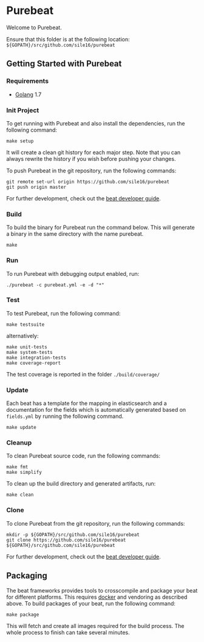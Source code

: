 # Purebeat

Welcome to Purebeat.

Ensure that this folder is at the following location:
`${GOPATH}/src/github.com/sile16/purebeat`

## Getting Started with Purebeat

### Requirements

* [Golang](https://golang.org/dl/) 1.7

### Init Project
To get running with Purebeat and also install the
dependencies, run the following command:

```
make setup
```

It will create a clean git history for each major step. Note that you can always rewrite the history if you wish before pushing your changes.

To push Purebeat in the git repository, run the following commands:

```
git remote set-url origin https://github.com/sile16/purebeat
git push origin master
```

For further development, check out the [beat developer guide](https://www.elastic.co/guide/en/beats/libbeat/current/new-beat.html).

### Build

To build the binary for Purebeat run the command below. This will generate a binary
in the same directory with the name purebeat.

```
make
```


### Run

To run Purebeat with debugging output enabled, run:

```
./purebeat -c purebeat.yml -e -d "*"
```


### Test

To test Purebeat, run the following command:

```
make testsuite
```

alternatively:
```
make unit-tests
make system-tests
make integration-tests
make coverage-report
```

The test coverage is reported in the folder `./build/coverage/`

### Update

Each beat has a template for the mapping in elasticsearch and a documentation for the fields
which is automatically generated based on `fields.yml` by running the following command.

```
make update
```


### Cleanup

To clean  Purebeat source code, run the following commands:

```
make fmt
make simplify
```

To clean up the build directory and generated artifacts, run:

```
make clean
```


### Clone

To clone Purebeat from the git repository, run the following commands:

```
mkdir -p ${GOPATH}/src/github.com/sile16/purebeat
git clone https://github.com/sile16/purebeat ${GOPATH}/src/github.com/sile16/purebeat
```


For further development, check out the [beat developer guide](https://www.elastic.co/guide/en/beats/libbeat/current/new-beat.html).


## Packaging

The beat frameworks provides tools to crosscompile and package your beat for different platforms. This requires [docker](https://www.docker.com/) and vendoring as described above. To build packages of your beat, run the following command:

```
make package
```

This will fetch and create all images required for the build process. The whole process to finish can take several minutes.
